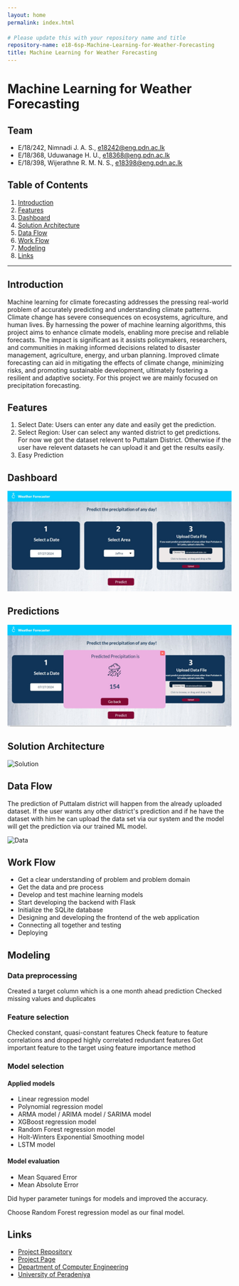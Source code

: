 ```yaml
---
layout: home
permalink: index.html

# Please update this with your repository name and title
repository-name: e18-6sp-Machine-Learning-for-Weather-Forecasting
title: Machine Learning for Weather Forecasting
---
```


[comment]: # "This is the standard layout for the project, but you can clean this and use your own template"

# Machine Learning for Weather Forecasting

<!-- ---

This is a sample image, to show how to add images to your page. To learn more options, please refer [this](https://projects.ce.pdn.ac.lk/docs/faq/how-to-add-an-image/) -->

<!-- ![Sample Image](./images/sample.png) -->


## Team
-  E/18/242, Nimnadi J. A. S., [e18242@eng.pdn.ac.lk](e18242@eng.pdn.ac.lk)
-  E/18/368, Uduwanage H. U., [e18368@eng.pdn.ac.lk](e18368@eng.pdn.ac.lk)
-  E/18/398, Wijerathne R. M. N. S., [e18398@eng.pdn.ac.lk](e18398@eng.pdn.ac.lk)

## Table of Contents
1. [Introduction](#introduction)
2. [Features](#Features)
3. [Dashboard](#Dashboard)
4. [Solution Architecture](#Solution)
5. [Data Flow](#Data)
6. [Work Flow](#work)
7. [Modeling](#model)
8. [Links](#links)


---

## Introduction

 Machine learning for climate forecasting addresses the pressing real-world problem of accurately predicting and understanding climate patterns. Climate change has severe consequences on ecosystems, agriculture, and human lives. By harnessing the power of machine learning algorithms, this project aims to enhance climate models, enabling more precise and reliable forecasts. The impact is significant as it assists policymakers, researchers, and communities in making informed decisions related to disaster management, agriculture, energy, and urban planning. Improved climate forecasting can aid in mitigating the effects of climate change, minimizing risks, and promoting sustainable development, ultimately fostering a resilient and adaptive society. For this project we are mainly focused on precipitation forecasting.  

## Features

1. Select Date: Users can enter any date and easily get the prediction.
2. Select Region: User can select any wanted district to get predictions.
    For now we got the dataset relevent to Puttalam District. Otherwise if the user have relevent datasets he can upload it and get the results easily.
3. Easy Prediction 

## Dashboard

![Dashboard](./images/6sp2.jpg)

## Predictions

![Predictions](./images/6sp1.jpg)

## Solution Architecture

![Solution](./images/6sp3.jpg)

## Data Flow
The prediction of Puttalam district will happen from the already uploaded dataset.
If the user wants any other district's prediction and if he have the dataset with him he can upload the data set via our system and the model will get the prediction via our trained ML model. 

![Data](./images/6sp4.jpg)

## Work Flow
- Get a clear understanding of problem and problem domain
- Get the data and pre process
- Develop and test machine learning models
- Start developing the backend with Flask
- Initialize the SQLite database
- Designing and developing the frontend of the web application
- Connecting all together and testing
- Deploying

## Modeling
### Data preprocessing 
Created a target column which is a one month ahead prediction 
Checked missing values and duplicates 

### Feature selection
Checked constant, quasi-constant features
Check feature to feature correlations and dropped highly correlated redundant features 
Got important feature to the target using feature importance method

### Model selection 
#### Applied models
- Linear regression model
- Polynomial regression model
- ARMA model / ARIMA model / SARIMA model
- XGBoost regression model
- Random Forest regression model
- Holt-Winters Exponential Smoothing model
- LSTM model

#### Model evaluation
- Mean Squared Error 
- Mean Absolute Error 

Did hyper parameter tunings for models and improved the accuracy.

Choose Random Forest regression model as our final model.

## Links

- [Project Repository](https://github.com/cepdnaclk/e18-6sp-Machine-Learning-for-Weather-Forecasting)
- [Project Page](https://cepdnaclk.github.io/e18-6sp-Machine-Learning-for-Weather-Forecasting/)
- [Department of Computer Engineering](http://www.ce.pdn.ac.lk/)
- [University of Peradeniya](https://eng.pdn.ac.lk/)


[//]: # (Please refer this to learn more about Markdown syntax)
[//]: # (https://github.com/adam-p/markdown-here/wiki/Markdown-Cheatsheet)
